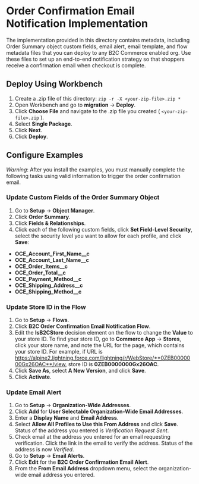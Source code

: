 # Order Confirmation Email Notification Implementation

The implementation provided in this directory contains metadata, including Order Summary object custom fields, email alert, email template, and flow metadata files that you can deploy to any B2C Commerce enabled org. Use these files to set up an end-to-end notification strategy so that shoppers receive a confirmation email when checkout is complete.

## Deploy Using Workbench

1.  Create a .zip file of this directory:
    `zip -r -X <your-zip-file>.zip *`
2.  Open Workbench and go to **migration** -> **Deploy**.
3.  Click **Choose File** and navigate to the .zip file you created ( `<your-zip-file>.zip` ).
4.  Select **Single Package**.
5.  Click **Next**.
6.  Click **Deploy**.

## Configure Examples

_Warning_: After you install the examples, you must manually complete the following tasks using valid information to trigger the order confirmation email.

### Update Custom Fields of the Order Summary Object

1.  Go to **Setup** -> **Object Manager**.
2.  Click **Order Summary**.
3.  Click **Fields & Relationships**.
4.  Click each of the following custom fields, click **Set Field-Level Security**, select the security level you want to allow for each profile, and click **Save**:

-   **OCE_Account_First_Name\_\_c**
-   **OCE_Account_Last_Name\_\_c**
-   **OCE_Order_Items\_\_c**
-   **OCE_Order_Total\_\_c**
-   **OCE_Payment_Method\_\_c**
-   **OCE_Shipping_Address\_\_c**
-   **OCE_Shipping_Method\_\_c**

### Update Store ID in the Flow

1.  Go to **Setup** -> **Flows**.
2.  Click **B2C Order Confirmation Email Notification Flow**.
3.  Edit the **IsB2CStore** decision element on the flow to change the **Value** to your store ID. To find your store ID, go to **Commerce App** -> **Stores**, click your store name, and note the URL for the page, which contains your store ID. For example, if URL is https://alpine2.lightning.force.com/lightning/r/WebStore/**0ZEB0000000Gx26OAC**/view, store ID is **0ZEB0000000Gx26OAC**.
4.  Click **Save As**, select **A New Version**, and click **Save**.
5.  Click **Activate**.

### Update Email Alert

1.  Go to **Setup** -> **Organization-Wide Addresses**.
2.  Click **Add** for **User Selectable Organization-Wide Email Addresses**.
3.  Enter a **Display Name** and **Email Address**.
4.  Select **Allow All Profiles to Use this From Address** and click **Save**. Status of the address you entered is _Verification Request Sent_.
5.  Check email at the address you entered for an email requesting verification. Click the link in the email to verify the address. Status of the address is now _Verified_.
6.  Go to **Setup** -> **Email Alerts**.
7.  Click **Edit** for the **B2C Order Confirmation Email Alert**.
8.  From the **From Email Address** dropdown menu, select the organization-wide email address you entered.
